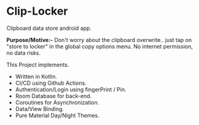 # **Clip-Locker**

Clipboard data store android app.

**Purpose/Motive:-** Don't worry about the clipboard overwrite.. just tap on "store to locker" in the global copy options menu.
No internet permission, no data risks.

This Project implements.

- Written in Kotlin.
- CI/CD using Github Actions.
- Authentication/Login using fingerPrint / Pin.
- Room Database for back-end.
- Coroutines for Asynchronization.
- Data/View Binding.
- Pure Material Day/Night Themes.
